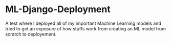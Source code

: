 # ML-Django-Deployment

A test where I deployed all of my important Machine Learning models and tried to get an exposure of how stuffs work from creating an ML model from scratch to deployement.
